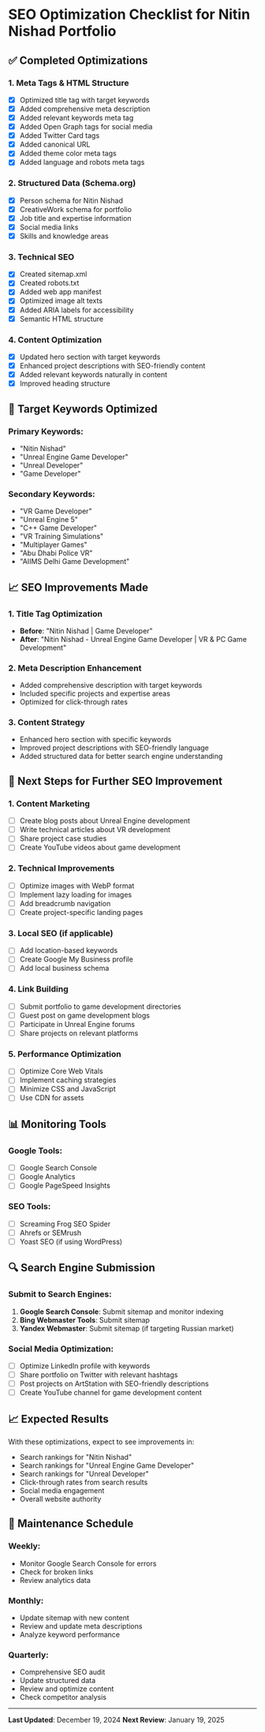 # SEO Optimization Checklist for Nitin Nishad Portfolio

## ✅ Completed Optimizations

### 1. Meta Tags & HTML Structure
- [x] Optimized title tag with target keywords
- [x] Added comprehensive meta description
- [x] Added relevant keywords meta tag
- [x] Added Open Graph tags for social media
- [x] Added Twitter Card tags
- [x] Added canonical URL
- [x] Added theme color meta tags
- [x] Added language and robots meta tags

### 2. Structured Data (Schema.org)
- [x] Person schema for Nitin Nishad
- [x] CreativeWork schema for portfolio
- [x] Job title and expertise information
- [x] Social media links
- [x] Skills and knowledge areas

### 3. Technical SEO
- [x] Created sitemap.xml
- [x] Created robots.txt
- [x] Added web app manifest
- [x] Optimized image alt texts
- [x] Added ARIA labels for accessibility
- [x] Semantic HTML structure

### 4. Content Optimization
- [x] Updated hero section with target keywords
- [x] Enhanced project descriptions with SEO-friendly content
- [x] Added relevant keywords naturally in content
- [x] Improved heading structure

## 🎯 Target Keywords Optimized

### Primary Keywords:
- "Nitin Nishad"
- "Unreal Engine Game Developer"
- "Unreal Developer"
- "Game Developer"

### Secondary Keywords:
- "VR Game Developer"
- "Unreal Engine 5"
- "C++ Game Developer"
- "VR Training Simulations"
- "Multiplayer Games"
- "Abu Dhabi Police VR"
- "AIIMS Delhi Game Development"

## 📈 SEO Improvements Made

### 1. Title Tag Optimization
- **Before**: "Nitin Nishad | Game Developer"
- **After**: "Nitin Nishad - Unreal Engine Game Developer | VR & PC Game Development"

### 2. Meta Description Enhancement
- Added comprehensive description with target keywords
- Included specific projects and expertise areas
- Optimized for click-through rates

### 3. Content Strategy
- Enhanced hero section with specific keywords
- Improved project descriptions with SEO-friendly language
- Added structured data for better search engine understanding

## 🚀 Next Steps for Further SEO Improvement

### 1. Content Marketing
- [ ] Create blog posts about Unreal Engine development
- [ ] Write technical articles about VR development
- [ ] Share project case studies
- [ ] Create YouTube videos about game development

### 2. Technical Improvements
- [ ] Optimize images with WebP format
- [ ] Implement lazy loading for images
- [ ] Add breadcrumb navigation
- [ ] Create project-specific landing pages

### 3. Local SEO (if applicable)
- [ ] Add location-based keywords
- [ ] Create Google My Business profile
- [ ] Add local business schema

### 4. Link Building
- [ ] Submit portfolio to game development directories
- [ ] Guest post on game development blogs
- [ ] Participate in Unreal Engine forums
- [ ] Share projects on relevant platforms

### 5. Performance Optimization
- [ ] Optimize Core Web Vitals
- [ ] Implement caching strategies
- [ ] Minimize CSS and JavaScript
- [ ] Use CDN for assets

## 📊 Monitoring Tools

### Google Tools:
- [ ] Google Search Console
- [ ] Google Analytics
- [ ] Google PageSpeed Insights

### SEO Tools:
- [ ] Screaming Frog SEO Spider
- [ ] Ahrefs or SEMrush
- [ ] Yoast SEO (if using WordPress)

## 🔍 Search Engine Submission

### Submit to Search Engines:
1. **Google Search Console**: Submit sitemap and monitor indexing
2. **Bing Webmaster Tools**: Submit sitemap
3. **Yandex Webmaster**: Submit sitemap (if targeting Russian market)

### Social Media Optimization:
- [ ] Optimize LinkedIn profile with keywords
- [ ] Share portfolio on Twitter with relevant hashtags
- [ ] Post projects on ArtStation with SEO-friendly descriptions
- [ ] Create YouTube channel for game development content

## 📈 Expected Results

With these optimizations, expect to see improvements in:
- Search rankings for "Nitin Nishad"
- Search rankings for "Unreal Engine Game Developer"
- Search rankings for "Unreal Developer"
- Click-through rates from search results
- Social media engagement
- Overall website authority

## 🔄 Maintenance Schedule

### Weekly:
- Monitor Google Search Console for errors
- Check for broken links
- Review analytics data

### Monthly:
- Update sitemap with new content
- Review and update meta descriptions
- Analyze keyword performance

### Quarterly:
- Comprehensive SEO audit
- Update structured data
- Review and optimize content
- Check competitor analysis

---

**Last Updated**: December 19, 2024
**Next Review**: January 19, 2025 